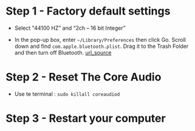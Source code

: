 # Step 1 - Factory default settings
- Select "44100 HZ” and “2ch – 16 bit Integer”  

- In the pop-up box, enter ``~/Library/Preferences`` then click Go.
Scroll down and find ``com.apple.bluetooth.plist``.
Drag it to the Trash Folder and then turn off Bluetooth.  [url_source](https://www.ikream.com/how-to-fix-sound-problems-on-your-mac-running-macos-mojave-32751)


# Step 2 - Reset The Core Audio
- Use te terminal : ``sudo killall coreaudiod``

# Step 3 - Restart your computer

